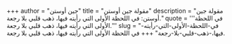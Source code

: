 +++
author = "جين أوستن"
title = "مقولة جين أوستن"
description = "مقولة جين أوستن: في اللحظة الأولى التي رأيته فيها، ذهب قلبي بلا رجعة."
quote = '''في اللحظة الأولى التي رأيته فيها، ذهب قلبي بلا رجعة.'''
slug = "في-اللحظة-الأولى-التي-رأيته-فيها،-ذهب-قلبي-بلا-رجعة"
+++
في اللحظة الأولى التي رأيته فيها، ذهب قلبي بلا رجعة.
